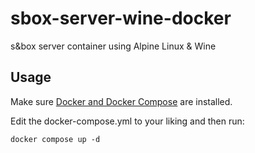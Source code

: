 # sbox-server-wine-docker
 s&box server container using Alpine Linux & Wine

## Usage
Make sure [Docker and Docker Compose](https://docs.docker.com/engine/install/) are installed.

Edit the docker-compose.yml to your liking and then run:
```
docker compose up -d
```

